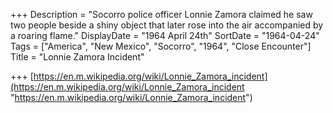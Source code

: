 +++
Description = "Socorro police officer Lonnie Zamora claimed he saw two people beside a shiny object that later rose into the air accompanied by a roaring flame."
DisplayDate = "1964 April 24th"
SortDate = "1964-04-24"
Tags = ["America", "New Mexico", "Socorro", "1964", "Close Encounter"]
Title = "Lonnie Zamora Incident"

+++
[https://en.m.wikipedia.org/wiki/Lonnie_Zamora_incident](https://en.m.wikipedia.org/wiki/Lonnie_Zamora_incident "https://en.m.wikipedia.org/wiki/Lonnie_Zamora_incident")